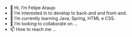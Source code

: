 - 👋 Hi, I’m Felipe Araujo
- 👀 I’m interested in to develop to back-and and front-and.
- 🌱 I’m currently learning Java, Spring, HTML e CSS.
- 💞️ I’m looking to collaborate on ...
- 📫 How to reach me ...

<!---
Fejoluar/Fejoluar is a ✨ special ✨ repository because its `README.md` (this file) appears on your GitHub profile.
You can click the Preview link to take a look at your changes.
--->
